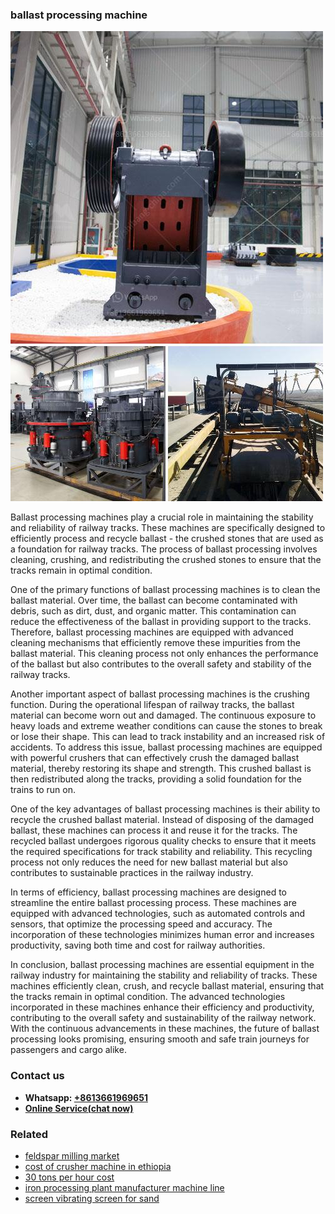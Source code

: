 <h3>ballast processing machine</h3><img src='1702260004.jpg' alt=''><p>Ballast processing machines play a crucial role in maintaining the stability and reliability of railway tracks. These machines are specifically designed to efficiently process and recycle ballast - the crushed stones that are used as a foundation for railway tracks. The process of ballast processing involves cleaning, crushing, and redistributing the crushed stones to ensure that the tracks remain in optimal condition.</p><p>One of the primary functions of ballast processing machines is to clean the ballast material. Over time, the ballast can become contaminated with debris, such as dirt, dust, and organic matter. This contamination can reduce the effectiveness of the ballast in providing support to the tracks. Therefore, ballast processing machines are equipped with advanced cleaning mechanisms that efficiently remove these impurities from the ballast material. This cleaning process not only enhances the performance of the ballast but also contributes to the overall safety and stability of the railway tracks.</p><p>Another important aspect of ballast processing machines is the crushing function. During the operational lifespan of railway tracks, the ballast material can become worn out and damaged. The continuous exposure to heavy loads and extreme weather conditions can cause the stones to break or lose their shape. This can lead to track instability and an increased risk of accidents. To address this issue, ballast processing machines are equipped with powerful crushers that can effectively crush the damaged ballast material, thereby restoring its shape and strength. This crushed ballast is then redistributed along the tracks, providing a solid foundation for the trains to run on.</p><p>One of the key advantages of ballast processing machines is their ability to recycle the crushed ballast material. Instead of disposing of the damaged ballast, these machines can process it and reuse it for the tracks. The recycled ballast undergoes rigorous quality checks to ensure that it meets the required specifications for track stability and reliability. This recycling process not only reduces the need for new ballast material but also contributes to sustainable practices in the railway industry.</p><p>In terms of efficiency, ballast processing machines are designed to streamline the entire ballast processing process. These machines are equipped with advanced technologies, such as automated controls and sensors, that optimize the processing speed and accuracy. The incorporation of these technologies minimizes human error and increases productivity, saving both time and cost for railway authorities.</p><p>In conclusion, ballast processing machines are essential equipment in the railway industry for maintaining the stability and reliability of tracks. These machines efficiently clean, crush, and recycle ballast material, ensuring that the tracks remain in optimal condition. The advanced technologies incorporated in these machines enhance their efficiency and productivity, contributing to the overall safety and sustainability of the railway network. With the continuous advancements in these machines, the future of ballast processing looks promising, ensuring smooth and safe train journeys for passengers and cargo alike.</p><h3>Contact us</h3><ul><li><strong>Whatsapp:&nbsp;<a href="https://wa.me/8613661969651">+8613661969651</a></strong></li><li><a href="https://swt.shibang-china.com/?git&amp;zhl&amp;ballast processing machine"><strong>Online Service(chat now)</strong></a></li></ul><h3>Related</h3><ul><li><a href='feldspar milling market.md'>feldspar milling market</a></li><li><a href='cost of crusher machine in ethiopia.md'>cost of crusher machine in ethiopia</a></li><li><a href='30 tons per hour cost.md'>30 tons per hour cost</a></li><li><a href='iron processing plant manufacturer machine line.md'>iron processing plant manufacturer machine line</a></li><li><a href='screen vibrating screen for sand.md'>screen vibrating screen for sand</a></li></ul>